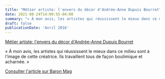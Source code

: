 ```yaml
---
title: "Métier artiste: l'envers du décor d'Andrée-Anne Dupuis Bourret"
date: 2021-08-24T14:09:55-04:00
summary: "« À mon avis, les artistes qui réussissent le mieux dans ce milieu sont à l'image de cette créatrice. Ils travaillent tous de façon boulimique et acharnée. »"
draft: false
publicationDate: 'Avril 2016'
---
```


[Métier artiste: l'envers du décor d'Andrée-Anne Dupuis Bourret](http://www.baronmag.com/2016/04/envers-du-decor-andree-anne-dupuis-bourret/)

« À mon avis, les artistes qui réussissent le mieux dans ce milieu sont à l'image de cette créatrice. Ils travaillent tous de façon boulimique et acharnée. »

[Consulter l'article sur Baron Mag](http://www.baronmag.com/2016/04/envers-du-decor-andree-anne-dupuis-bourret/)
